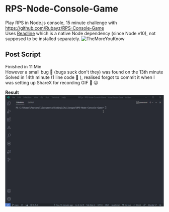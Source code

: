 # RPS-Node-Console-Game
 Play RPS in Node.js console, 15 minute challenge with https://github.com/Rubayz/RPS-Console-Game  
 Uses [Readline](https://nodejs.org/api/readline.html) which is a native Node dependency (since Node v10), not supposed to be installed separately.
 <img src="https://tenor.com/sYrX.gif" alt="TheMoreYouKnow">

## Post Script
Finished in 11 Min  
However a small bug 🐛 (bugs suck don't they) was found on the 13th minute  
Solved in 14th minute (1 line code 🤦 ), realised forgot to commit it when I was setting up ShareX for recording GIF 🤔 😜   

**Result**
<img src="/Assets/Results.gif" alt="Result">
